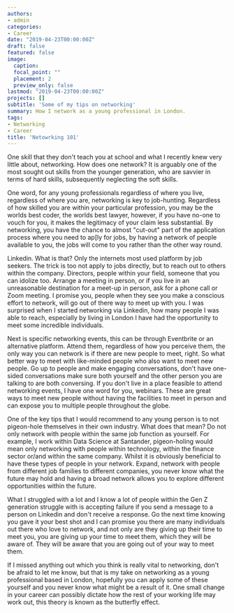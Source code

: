 ```yaml
---
authors:
- admin
categories:
- Career
date: "2019-04-23T00:00:00Z"
draft: false
featured: false
image:
  caption: 
  focal_point: ""
  placement: 2
  preview_only: false
lastmod: "2019-04-23T00:00:00Z"
projects: []
subtitle: 'Some of my tips on networking'
summary: How I network as a young professional in London.
tags:
- Networking
- Career
title: 'Netowrking 101'
---
```


One skill that they don't teach you at school and what I recently knew very little about, networking. How does one network? It is arguably one of the most sought out skills from the younger generation, who are savvier in terms of hard skills, subsequently neglecting the soft skills.

One word, for any young professionals regardless of where you live, regardless of where you are, networking is key to job-hunting. Regardless of how skilled you are within your particular profession, you may be the worlds best coder, the worlds best lawyer, however, if you have no-one to vouch for you, it makes the legitimacy of your claim less substantial. By networking, you have the chance to almost "cut-out" part of the application process where you need to ap[ly for jobs, by having a network of people available to you, the jobs will come to you rather than the other way round.

Linkedin. What is that? Only the internets most used platform by job seekers. The trick is too not apply to jobs directly, but to reach out to others within the company. Directors, people within your field, someone that you can idolize too. Arrange a meeting in person, or if you live in an unreasonable destination for a meet-up in person, ask for a phone call or Zoom meeting. I promise you, people when they see you make a conscious effort to network, will go out of there way to meet up with you. I was surprised when I started networking via Linkedin, how many people I was able to reach, especially by living in London I have had the opportunity to meet some incredible individuals.

Next is specific networking events, this can be through Eventbrite or an alternative platform. Attend them, regardless of how you perceive them, the only way you can network is if there are new people to meet, right. So what better way to meet with like-minded people who also want to meet new people. Go up to people and make engaging conversations, don't have one-sided conversations make sure both yourself and the other person you are talking to are both conversing. If you don't live in a place feasible to attend networking events, I have one word for you, webinars. These are great ways to meet new people without having the facilities to meet in person and can expose you to multiple people throughout the globe.

One of the key tips that I would recommend to any young person is to not pigeon-hole themselves in their own industry. What does that mean? Do not only network with people within the same job function as yourself. For example, I work within Data Science at Santander, pigeon-holing would mean only networking with people within technology, within the finance sector or/and within the same company. Whilst it is obviously beneficial to have these types of people in your network. Expand, network with people from different job families to different companies, you never know what the future may hold and having a broad network allows you to explore different opportunities within the future.

What I struggled with a lot and I know a lot of people within the Gen Z generation struggle with is accepting failure if you send a message to a person on Linkedin and don't receive a response. Go the next time knowing you gave it your best shot and I can promise you there are many individuals out there who love to network, and not only are they giving up their time to meet you, you are giving up your time to meet them, which they will be aware of. They will be aware that you are going out of your way to meet them.

If I missed anything out which you think is really vital to networking, don't be afraid to let me know, but that is my take on networking as a young professional based in London, hopefully you can apply some of these yourself and you never know what might be a result of it. One small change in your career can possibly dictate how the rest of your working life may work out, this theory is known as the butterfly effect.


